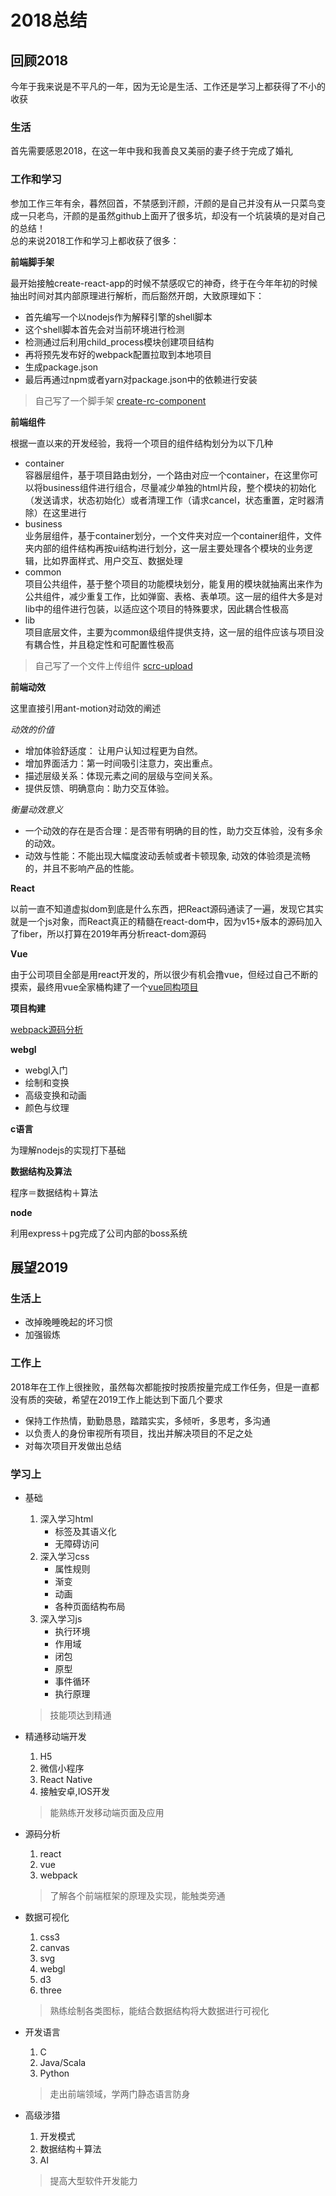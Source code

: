 # 2018总结

## 回顾2018

今年于我来说是不平凡的一年，因为无论是生活、工作还是学习上都获得了不小的收获

### 生活

首先需要感恩2018，在这一年中我和我善良又美丽的妻子终于完成了婚礼

### 工作和学习

参加工作三年有余，暮然回首，不禁感到汗颜，汗颜的是自己并没有从一只菜鸟变成一只老鸟，汗颜的是虽然github上面开了很多坑，却没有一个坑装填的是对自己的总结！  
总的来说2018工作和学习上都收获了很多：  

**前端脚手架**  

最开始接触create-react-app的时候不禁感叹它的神奇，终于在今年年初的时候抽出时间对其内部原理进行解析，而后豁然开朗，大致原理如下：   

  * 首先编写一个以nodejs作为解释引擎的shell脚本
  * 这个shell脚本首先会对当前环境进行检测
  * 检测通过后利用child_process模块创建项目结构
  * 再将预先发布好的webpack配置拉取到本地项目
  * 生成package.json
  * 最后再通过npm或者yarn对package.json中的依赖进行安装   
  >自己写了一个脚手架 [create-rc-component](https://github.com/changhuali/create-rc-component)

**前端组件**   

根据一直以来的开发经验，我将一个项目的组件结构划分为以下几种

  * container   
  容器层组件，基于项目路由划分，一个路由对应一个container，在这里你可以将business组件进行组合，尽量减少单独的html片段，整个模块的初始化（发送请求，状态初始化）或者清理工作（请求cancel，状态重置，定时器清除）在这里进行
  * business  
  业务层组件，基于container划分，一个文件夹对应一个container组件，文件夹内部的组件结构再按ui结构进行划分，这一层主要处理各个模块的业务逻辑，比如界面样式、用户交互、数据处理
  * common  
  项目公共组件，基于整个项目的功能模块划分，能复用的模块就抽离出来作为公共组件，减少重复工作，比如弹窗、表格、表单项。这一层的组件大多是对lib中的组件进行包装，以适应这个项目的特殊要求，因此耦合性极高
  * lib   
  项目底层文件，主要为common级组件提供支持，这一层的组件应该与项目没有耦合性，并且稳定性和可配置性极高  

  >自己写了一个文件上传组件 [scrc-upload](https://github.com/changhuali/scrc-upload)
  
**前端动效**    

这里直接引用ant-motion对动效的阐述  

*动效的价值*   
* 增加体验舒适度： 让用户认知过程更为自然。  
* 增加界面活力：第一时间吸引注意力，突出重点。   
* 描述层级关系：体现元素之间的层级与空间关系。   
* 提供反馈、明确意向：助力交互体验。   

*衡量动效意义*   
* 一个动效的存在是否合理：是否带有明确的目的性，助力交互体验，没有多余的动效。 
* 动效与性能：不能出现大幅度波动丢帧或者卡顿现象, 动效的体验须是流畅的，并且不影响产品的性能。 

**React**   

以前一直不知道虚拟dom到底是什么东西，把React源码通读了一遍，发现它其实就是一个js对象，而React真正的精髓在react-dom中，因为v15+版本的源码加入了fiber，所以打算在2019年再分析react-dom源码

**Vue**  

由于公司项目全部是用react开发的，所以很少有机会撸vue，但经过自己不断的摸索，最终用vue全家桶构建了一个[vue同构项目](https://github.com/changhuali/vue-template)

**项目构建**    

[webpack源码分析](https://github.com/changhuali/front-end-knowledge/blob/master/webpack.md)

**webgl**   

  * webgl入门
  * 绘制和变换
  * 高级变换和动画
  * 颜色与纹理

**c语言**   

为理解nodejs的实现打下基础

**数据结构及算法**    

程序＝数据结构＋算法

**node**    

利用express＋pg完成了公司内部的boss系统

## 展望2019

### 生活上

* 改掉晚睡晚起的坏习惯
* 加强锻炼

### 工作上

2018年在工作上很挫败，虽然每次都能按时按质按量完成工作任务，但是一直都没有质的突破，希望在2019工作上能达到下面几个要求

* 保持工作热情，勤勤恳恳，踏踏实实，多倾听，多思考，多沟通
* 以负责人的身份审视所有项目，找出并解决项目的不足之处
* 对每次项目开发做出总结

### 学习上

* 基础
  1. 深入学习html
      * 标签及其语义化
      * 无障碍访问
  2. 深入学习css
      * 属性规则
      * 渐变
      * 动画
      * 各种页面结构布局
  3. 深入学习js
      * 执行环境
      * 作用域
      * 闭包
      * 原型
      * 事件循环
      * 执行原理
  >技能项达到精通

* 精通移动端开发  
  1. H5
  2. 微信小程序
  3. React Native
  4. 接触安卓,IOS开发
  >能熟练开发移动端页面及应用

* 源码分析
  1. react
  2. vue
  3. webpack
  >了解各个前端框架的原理及实现，能触类旁通

* 数据可视化
  1. css3
  2. canvas
  3. svg
  4. webgl
  5. d3
  6. three
  >熟练绘制各类图标，能结合数据结构将大数据进行可视化

* 开发语言
  1. C
  2. Java/Scala
  3. Python
  >走出前端领域，学两门静态语言防身

* 高级涉猎
  1. 开发模式
  2. 数据结构＋算法
  3. AI
  >提高大型软件开发能力
